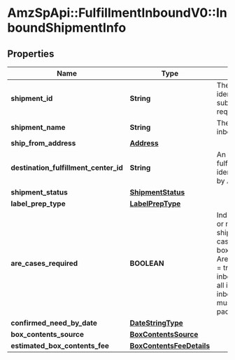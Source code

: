 # AmzSpApi::FulfillmentInboundV0::InboundShipmentInfo

## Properties
Name | Type | Description | Notes
------------ | ------------- | ------------- | -------------
**shipment_id** | **String** | The shipment identifier submitted in the request. | [optional] 
**shipment_name** | **String** | The name for the inbound shipment. | [optional] 
**ship_from_address** | [**Address**](Address.md) |  | 
**destination_fulfillment_center_id** | **String** | An Amazon fulfillment center identifier created by Amazon. | [optional] 
**shipment_status** | [**ShipmentStatus**](ShipmentStatus.md) |  | [optional] 
**label_prep_type** | [**LabelPrepType**](LabelPrepType.md) |  | [optional] 
**are_cases_required** | **BOOLEAN** | Indicates whether or not an inbound shipment contains case-packed boxes. When AreCasesRequired &#x3D; true for an inbound shipment, all items in the inbound shipment must be case packed. | 
**confirmed_need_by_date** | [**DateStringType**](DateStringType.md) |  | [optional] 
**box_contents_source** | [**BoxContentsSource**](BoxContentsSource.md) |  | [optional] 
**estimated_box_contents_fee** | [**BoxContentsFeeDetails**](BoxContentsFeeDetails.md) |  | [optional] 

